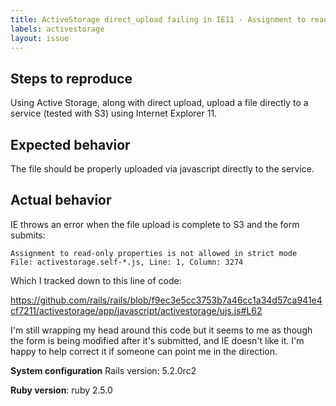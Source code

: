 ```yaml
---
title: ActiveStorage direct_upload failing in IE11 - Assignment to read-only properties is not allowed in strict mode
labels: activestorage
layout: issue
---
```


## Steps to reproduce
Using Active Storage, along with direct upload, upload a file directly to a service (tested with S3) using Internet Explorer 11.

## Expected behavior
The file should be properly uploaded via javascript directly to the service.

## Actual behavior
IE throws an error when the file upload is complete to S3 and the form submits:
```
Assignment to read-only properties is not allowed in strict mode
File: activestorage.self-*.js, Line: 1, Column: 3274
```
Which I tracked down to this line of code:

https://github.com/rails/rails/blob/f9ec3e5cc3753b7a46cc1a34d57ca941e4cf7211/activestorage/app/javascript/activestorage/ujs.js#L62

I'm still wrapping my head around this code but it seems to me as though the form is being modified after it's submitted, and IE doesn't like it. I'm happy to help correct it if someone can point me in the direction.

**System configuration**
Rails version:
5.2.0rc2

**Ruby version**:
ruby 2.5.0
